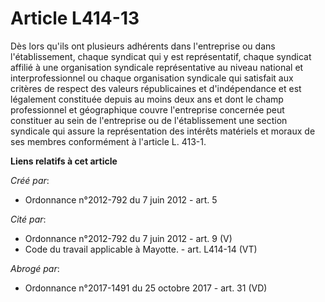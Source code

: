 # Article L414-13

Dès lors qu'ils ont plusieurs adhérents dans l'entreprise ou dans l'établissement, chaque syndicat qui y est représentatif,
chaque syndicat affilié à une organisation syndicale représentative au niveau national et interprofessionnel ou chaque
organisation syndicale qui satisfait aux critères de respect des valeurs républicaines et d'indépendance et est légalement
constituée depuis au moins deux ans et dont le champ professionnel et géographique couvre l'entreprise concernée peut
constituer au sein de l'entreprise ou de l'établissement une section syndicale qui assure la représentation des intérêts
matériels et moraux de ses membres conformément à l'article L. 413-1.

**Liens relatifs à cet article**

_Créé par_:

  - Ordonnance n°2012-792 du 7 juin 2012 - art. 5

_Cité par_:

  - Ordonnance n°2012-792 du 7 juin 2012 - art. 9 (V)
  - Code du travail applicable à Mayotte. - art. L414-14 (VT)

_Abrogé par_:

  - Ordonnance n°2017-1491 du 25 octobre 2017 - art. 31 (VD)
